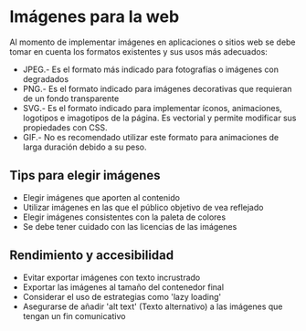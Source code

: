 # Imágenes para la web

Al momento de implementar imágenes en aplicaciones o sitios web se debe tomar en cuenta los formatos existentes y sus usos más adecuados:

- JPEG.- Es el formato más indicado para fotografías o imágenes con degradados
- PNG.- Es el formato indicado para imágenes decorativas que requieran de un fondo transparente
- SVG.- Es el formato indicado para implementar íconos, animaciones, logotipos e imagotipos de la página. Es vectorial y permite modificar sus propiedades con CSS.
- GIF.- No es recomendado utilizar este formato para animaciones de larga duración debido a su peso.

## Tips para elegir imágenes

- Elegir imágenes que aporten al contenido
- Utilizar imágenes en las que el público objetivo de vea reflejado
- Elegir imágenes consistentes con la paleta de colores
- Se debe tener cuidado con las licencias de las imágenes

## Rendimiento y accesibilidad

- Evitar exportar imágenes con texto incrustrado
- Exportar las imágenes al tamaño del contenedor final
- Considerar el uso de estrategias como 'lazy loading'
- Asegurarse de añadir 'alt text' (Texto alternativo) a las imágenes que tengan un fin comunicativo
